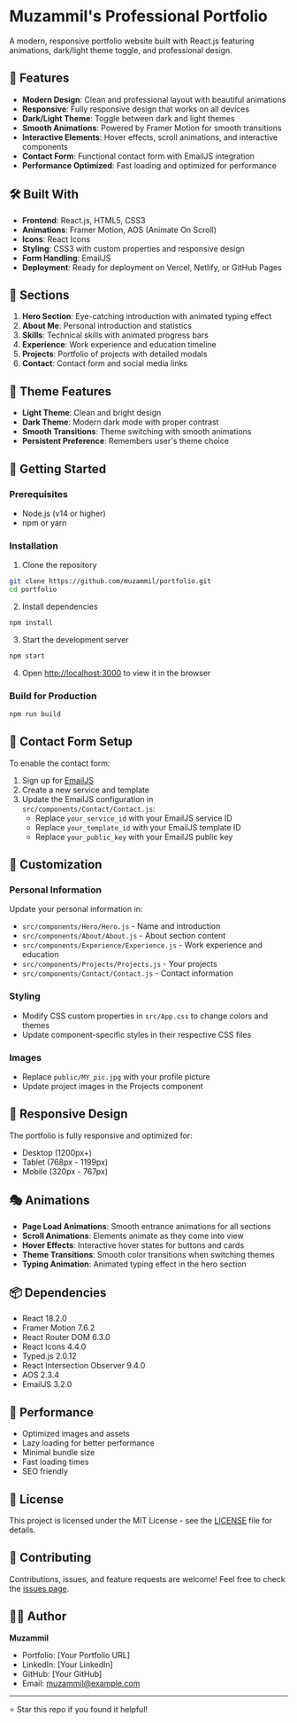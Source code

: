 # Muzammil's Professional Portfolio

A modern, responsive portfolio website built with React.js featuring animations, dark/light theme toggle, and professional design.

## 🚀 Features

- **Modern Design**: Clean and professional layout with beautiful animations
- **Responsive**: Fully responsive design that works on all devices
- **Dark/Light Theme**: Toggle between dark and light themes
- **Smooth Animations**: Powered by Framer Motion for smooth transitions
- **Interactive Elements**: Hover effects, scroll animations, and interactive components
- **Contact Form**: Functional contact form with EmailJS integration
- **Performance Optimized**: Fast loading and optimized for performance

## 🛠️ Built With

- **Frontend**: React.js, HTML5, CSS3
- **Animations**: Framer Motion, AOS (Animate On Scroll)
- **Icons**: React Icons
- **Styling**: CSS3 with custom properties and responsive design
- **Form Handling**: EmailJS
- **Deployment**: Ready for deployment on Vercel, Netlify, or GitHub Pages

## 📱 Sections

1. **Hero Section**: Eye-catching introduction with animated typing effect
2. **About Me**: Personal introduction and statistics
3. **Skills**: Technical skills with animated progress bars
4. **Experience**: Work experience and education timeline
5. **Projects**: Portfolio of projects with detailed modals
6. **Contact**: Contact form and social media links

## 🎨 Theme Features

- **Light Theme**: Clean and bright design
- **Dark Theme**: Modern dark mode with proper contrast
- **Smooth Transitions**: Theme switching with smooth animations
- **Persistent Preference**: Remembers user's theme choice

## 🚀 Getting Started

### Prerequisites
- Node.js (v14 or higher)
- npm or yarn

### Installation

1. Clone the repository
```bash
git clone https://github.com/muzammil/portfolio.git
cd portfolio
```

2. Install dependencies
```bash
npm install
```

3. Start the development server
```bash
npm start
```

4. Open [http://localhost:3000](http://localhost:3000) to view it in the browser

### Build for Production

```bash
npm run build
```

## 📧 Contact Form Setup

To enable the contact form:

1. Sign up for [EmailJS](https://emailjs.com)
2. Create a new service and template
3. Update the EmailJS configuration in `src/components/Contact/Contact.js`:
   - Replace `your_service_id` with your EmailJS service ID
   - Replace `your_template_id` with your EmailJS template ID
   - Replace `your_public_key` with your EmailJS public key

## 🎯 Customization

### Personal Information
Update your personal information in:
- `src/components/Hero/Hero.js` - Name and introduction
- `src/components/About/About.js` - About section content
- `src/components/Experience/Experience.js` - Work experience and education
- `src/components/Projects/Projects.js` - Your projects
- `src/components/Contact/Contact.js` - Contact information

### Styling
- Modify CSS custom properties in `src/App.css` to change colors and themes
- Update component-specific styles in their respective CSS files

### Images
- Replace `public/MY_pic.jpg` with your profile picture
- Update project images in the Projects component

## 📱 Responsive Design

The portfolio is fully responsive and optimized for:
- Desktop (1200px+)
- Tablet (768px - 1199px)
- Mobile (320px - 767px)

## 🎭 Animations

- **Page Load Animations**: Smooth entrance animations for all sections
- **Scroll Animations**: Elements animate as they come into view
- **Hover Effects**: Interactive hover states for buttons and cards
- **Theme Transitions**: Smooth color transitions when switching themes
- **Typing Animation**: Animated typing effect in the hero section

## 📦 Dependencies

- React 18.2.0
- Framer Motion 7.6.2
- React Router DOM 6.3.0
- React Icons 4.4.0
- Typed.js 2.0.12
- React Intersection Observer 9.4.0
- AOS 2.3.4
- EmailJS 3.2.0

## 🌟 Performance

- Optimized images and assets
- Lazy loading for better performance
- Minimal bundle size
- Fast loading times
- SEO friendly

## 📄 License

This project is licensed under the MIT License - see the [LICENSE](LICENSE) file for details.

## 🤝 Contributing

Contributions, issues, and feature requests are welcome! Feel free to check the [issues page](https://github.com/muzammil/portfolio/issues).

## 👨‍💻 Author

**Muzammil**
- Portfolio: [Your Portfolio URL]
- LinkedIn: [Your LinkedIn]
- GitHub: [Your GitHub]
- Email: muzammil@example.com

---

⭐ Star this repo if you found it helpful!

